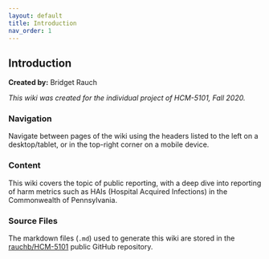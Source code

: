 ```yaml
---
layout: default
title: Introduction
nav_order: 1
---
```


## Introduction

**Created by:** Bridget Rauch  

*This wiki was created for the individual project of HCM-5101, Fall 2020.*  

### Navigation

Navigate between pages of the wiki using the headers listed to the left on a desktop/tablet, or in the top-right corner on a mobile device.

### Content

This wiki covers the topic of public reporting, with a deep dive into reporting of harm metrics such as HAIs (Hospital Acquired Infections) in the Commonwealth of Pennsylvania.

### Source Files
The markdown files (`.md`) used to generate this wiki are stored in the  [rauchb/HCM-5101](https://github.com/rauchb/HCM-5101) public GitHub repository. 